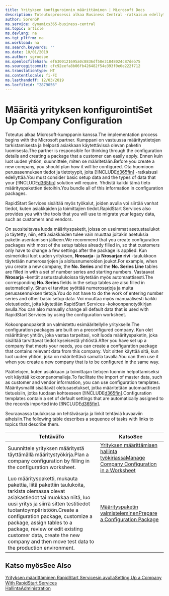 ```yaml
---
title: Yrityksen konfiguroinnin määrittäminen | Microsoft Docs
description: Toteutusprosessi alkaa Business Central -ratkaisun edellytyksistä. Yhdistä kaikki tämä tieto konfigurointipakettien tietoihin.
author: SorenGP
ms.service: dynamics365-business-central
ms.topic: article
ms.devlang: na
ms.tgt_pltfrm: na
ms.workload: na
ms.search.keywords: ''
ms.date: 10/01/2019
ms.author: sgroespe
ms.openlocfilehash: ef6300121695a0c8836df58e31848024c87deb75
ms.sourcegitcommit: cfc92eefa8b06fb426482f54e393f0e6e222f712
ms.translationtype: HT
ms.contentlocale: fi-FI
ms.lasthandoff: 12/03/2019
ms.locfileid: "2879056"
---
```

# <a name="set-up-company-configuration"></a><span data-ttu-id="e10a4-104">Määritä yrityksen konfigurointi</span><span class="sxs-lookup"><span data-stu-id="e10a4-104">Set Up Company Configuration</span></span>
<span data-ttu-id="e10a4-105">Toteutus alkaa Microsoft-kumppanin kanssa.</span><span class="sxs-lookup"><span data-stu-id="e10a4-105">The implementation process begins with the Microsoft partner.</span></span> <span data-ttu-id="e10a4-106">Kumppani on vastuussa määritystietojen tarkistamisesta ja helposti asiakkaan käytettävissä olevan paketin luomisesta.</span><span class="sxs-lookup"><span data-stu-id="e10a4-106">The partner is responsible for thinking through the configuration details and creating a package that a customer can easily apply.</span></span> <span data-ttu-id="e10a4-107">Ennen kuin luot uuden yhtiön, suunnittele, miten se määritetään.</span><span class="sxs-lookup"><span data-stu-id="e10a4-107">Before you create a new company, you should plan how it will be configured.</span></span> <span data-ttu-id="e10a4-108">Ota huomioon perusasennuksen tiedot ja tietotyypit, joita [!INCLUDE[d365fin](includes/d365fin_md.md)] -ratkaisusi edellyttää.</span><span class="sxs-lookup"><span data-stu-id="e10a4-108">You must consider basic setup data and the types of data that your [!INCLUDE[d365fin](includes/d365fin_md.md)] solution will require.</span></span> <span data-ttu-id="e10a4-109">Yhdistä kaikki tämä tieto määrityspakettien tietoihin.</span><span class="sxs-lookup"><span data-stu-id="e10a4-109">You bundle all of this information in configuration packages.</span></span>

<span data-ttu-id="e10a4-110">RapidStart Services sisältää myös työkalut, joiden avulla voi siirtää vanhat tiedot, kuten asiakkaiden ja toimittajien tiedot.</span><span class="sxs-lookup"><span data-stu-id="e10a4-110">RapidStart Services also provides you with the tools that you will use to migrate your legacy data, such as customers and vendors.</span></span>  

<span data-ttu-id="e10a4-111">On suositeltavaa luoda määrityspaketit, joissa on useimmat asetustaulukot jo täytetty, niin, että asiakkaiden tulee vain muuttaa joitakin asetuksia paketin asentamisen jälkeen.</span><span class="sxs-lookup"><span data-stu-id="e10a4-111">We recommend that you create configuration packages with most of the setup tables already filled in, so that customers only have to change a few settings after the package is applied.</span></span> <span data-ttu-id="e10a4-112">Kun esimerkiksi luot uuden yrityksen, **Nrosarja**- ja **Nrosarjan rivi** -taulukkoon täytetään numerosarjojen ja aloitusnumeroiden joukot.</span><span class="sxs-lookup"><span data-stu-id="e10a4-112">For example, when you create a new company, the **No. Series** and the **No. Series Line** tables are filled in with a set of number series and starting numbers.</span></span> <span data-ttu-id="e10a4-113">Vastaavat **Nrosarja** -kentät asetustaulukoissa täytetään myös automaattisesti.</span><span class="sxs-lookup"><span data-stu-id="e10a4-113">The corresponding **No. Series** fields in the setup tables are also filled in automatically.</span></span> <span data-ttu-id="e10a4-114">Sinun ei tarvitse syöttää numerosarjoja ja muita perusasennuksen tietoja.</span><span class="sxs-lookup"><span data-stu-id="e10a4-114">You do not have to do the work of entering number series and other basic setup data.</span></span> <span data-ttu-id="e10a4-115">Voi muuttaa myös manuaalisesti kaikki oletustiedot, joita käytetään RapidStart Services -kokoonpanotyökirjan avulla.</span><span class="sxs-lookup"><span data-stu-id="e10a4-115">You can also manually change all default data that is used with RapidStart Services by using the configuration worksheet.</span></span>  

<span data-ttu-id="e10a4-116">Kokoonpanopaketit on valmistettu esimääritellylle yritykselle.</span><span class="sxs-lookup"><span data-stu-id="e10a4-116">The configuration packages are built on a preconfigured company.</span></span> <span data-ttu-id="e10a4-117">Kun olet määrittänyt yhtiön, joka vastaa tarpeitasi, voit luoda määrityspaketin, joka sisältää tarvittavat tiedot kyseisestä yhtiöstä.</span><span class="sxs-lookup"><span data-stu-id="e10a4-117">After you have set up a company that meets your needs, you can create a configuration package that contains relevant data from this company.</span></span> <span data-ttu-id="e10a4-118">Voit sitten käyttää sitä, kun luot uuden yhtiön, joka on määritettävä samalla tavalla.</span><span class="sxs-lookup"><span data-stu-id="e10a4-118">You can then use it when you create a new company that is to be configured in the same way.</span></span>  

<span data-ttu-id="e10a4-119">Päätietojen, kuten asiakkaan ja toimittajan tietojen tuonnin helpottamiseksi voit käyttää kokoonpanomalleja.</span><span class="sxs-lookup"><span data-stu-id="e10a4-119">To facilitate the import of master data, such as customer and vendor information, you can use configuration templates.</span></span> <span data-ttu-id="e10a4-120">Määritysmallit sisältävät oletusasetukset, jotka määritetään automaattisesti tietueisiin, jotka tuodaan kohteeseen [!INCLUDE[d365fin](includes/d365fin_md.md)].</span><span class="sxs-lookup"><span data-stu-id="e10a4-120">Configuration templates contain a set of default settings that are automatically assigned to the records imported into [!INCLUDE[d365fin](includes/d365fin_md.md)].</span></span>

<span data-ttu-id="e10a4-121">Seuraavassa taulukossa on tehtäväsarja ja linkit tehtäviä kuvaaviin aiheisiin.</span><span class="sxs-lookup"><span data-stu-id="e10a4-121">The following table describes a sequence of tasks with links to topics that describe them.</span></span>

|<span data-ttu-id="e10a4-122">**Tehtävä**</span><span class="sxs-lookup"><span data-stu-id="e10a4-122">**To**</span></span>|<span data-ttu-id="e10a4-123">**Katso**</span><span class="sxs-lookup"><span data-stu-id="e10a4-123">**See**</span></span>|  
|------------|-------------|  
|<span data-ttu-id="e10a4-124">Suunnittele yrityksen määritystä täyttämällä määritystyökirja.</span><span class="sxs-lookup"><span data-stu-id="e10a4-124">Plan a company configuration by filling in the configuration worksheet.</span></span>|[<span data-ttu-id="e10a4-125">Yrityksen määrittämisen hallinta työkirjassa</span><span class="sxs-lookup"><span data-stu-id="e10a4-125">Manage Company Configuration in a Worksheet</span></span>](admin-how-to-manage-company-configuration-in-a-worksheet.md)|  
|<span data-ttu-id="e10a4-126">Luo määrityspaketti, mukauta pakettia, liitä pakettiin taulukoita, tarkista olemassa olevat asiakastiedot tai muokkaa niitä, luo uusi yritys ja siirrä sitten testitiedot tuotantoympäristöön.</span><span class="sxs-lookup"><span data-stu-id="e10a4-126">Create a configuration package, customize a package, assign tables to a package, review or edit existing customer data, create the new company and then move test data to the production environment.</span></span>|[<span data-ttu-id="e10a4-127">Määrityspaketin valmisteleminen</span><span class="sxs-lookup"><span data-stu-id="e10a4-127">Prepare a Configuration Package</span></span>](admin-how-to-prepare-a-configuration-package.md)| 

## <a name="see-also"></a><span data-ttu-id="e10a4-128">Katso myös</span><span class="sxs-lookup"><span data-stu-id="e10a4-128">See Also</span></span>  
[<span data-ttu-id="e10a4-129">Yrityksen määrittäminen RapidStart Servicesin avulla</span><span class="sxs-lookup"><span data-stu-id="e10a4-129">Setting Up a Company With RapidStart Services</span></span>](admin-set-up-a-company-with-rapidstart.md)  
[<span data-ttu-id="e10a4-130">Hallinta</span><span class="sxs-lookup"><span data-stu-id="e10a4-130">Administration</span></span>](admin-setup-and-administration.md)
